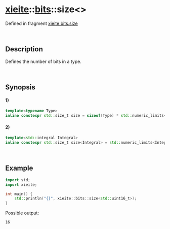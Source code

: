 # [xieite](../../xieite.md)\:\:[bits](../../bits.md)\:\:size\<\>
Defined in fragment [xieite:bits.size](../../../src/bits/size.cpp)

&nbsp;

## Description
Defines the number of bits in a type.

&nbsp;

## Synopsis
#### 1)
```cpp
template<typename Type>
inline constexpr std::size_t size = sizeof(Type) * std::numeric_limits<unsigned char>::digits;
```
#### 2)
```cpp
template<std::integral Integral>
inline constexpr std::size_t size<Integral> = std::numeric_limits<Integral>::digits + std::numeric_limits<Integral>::is_signed;
```

&nbsp;

## Example
```cpp
import std;
import xieite;

int main() {
    std::println("{}", xieite::bits::size<std::uint16_t>);
}
```
Possible output:
```
16
```

